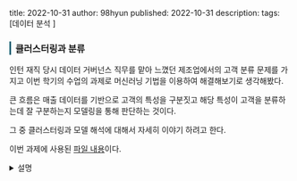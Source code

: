 title: 2022-10-31
author: 98hyun
published: 2022-10-31
description: 
tags: [데이터 분석 ]

<h3 style="border-left: solid 3px #0E6073;"><span style="background-color:#2e3f59"></span> &nbsp; 클러스터링과 분류 </h3>

인턴 재직 당시 데이터 거버넌스 직무를 맡아 느꼈던 제조업에서의 고객 분류 문제를 가지고 이번 학기의 수업의 과제로 머신러닝 기법을 이용하여 해결해보기로 생각해봤다. 

큰 흐름은 매출 데이터를 기반으로 고객의 특성을 구분짓고 해당 특성이 고객을 분류하는데 잘 구분하는지 모델링을 통해 판단하는 것이다. 

그 중 클러스터링과 모델 해석에 대해서 자세히 이야기 하려고 한다.

이번 과제에 사용된 <a href="https://drive.google.com/file/d/143jKOlExK41CvtHq2i0SAUjADHjl39Ni/view?usp=sharing">파일 내용</a>이다.

<details><summary>설명</summary><blockquote><pre><code>

1. 클러스터링

이번 과제는 캐글의 기업데이터를 사용하여 진행했다.  
https://www.kaggle.com/datasets/carrie1/ecommerce-data

데이터의 형태는 제품코드와 단위가격 및 고객에 대한 조그마한 정보가 끝이다.

이 데이터로 선택한 이유는 실제 인턴 시절 제조업 현장에서 느낀 데이터와 유사했기 때문이다. 

다만, 제품에 대해서 설명 외에 대분류 및 중분류가 되어있지 않은 것을 제외한 경우이다. 

그래서 대분류를 위해 제품에 대해서 클러스터링을 진행했다.

제품에 대해서 클러스터링 할 때 제품 설명 외에 다른 정보가 없었기 때문에 설명을 기준으로 텍스트 분석을 할 수 밖에 없었다. 

텍스트분석을 위해 임베딩에 대해서 알아보고 어간 추출 및 표제어 추출에 대해서도 알아봤다. 

그 후, tf-idf 방식을 사용하여 어느정도 클러스터링을 마무리 할 수 있었다. 

2. 분류 모델링

매출 시간을 기준으로 훈련데이터와 실험데이터를 나누고 4개의 모델에 대해서 진행했다. 

서포트벡터머신, 랜덤포레스트, 의사결정나무, 로지스틱회귀분석을 사용했는데 

로지스틱회귀분석의 결과가 가장 좋았다. 

해당 모델을 분석하는 과정을 설명하려고 한다. 

해당 모델은 일반적인 회귀와 다르게 log(y)=b0*x0+b1*x1+...+e 의 형식으로 진행된다. 

즉, 파라미터 b0의 의미는 자연상수 e의 b0승을 통해 오즈비로 해석할 수 있다. 

오즈비는 x의 단위가 1 상승할 때 변화의 정도로 기존 파라미터가 음수일 때는 감소확률로 양수일 때는 증가확률로 해석할 수 있다. 

다만, x가 0과 가까울 때 오즈비는 1에 가까워지므로 1에 가깝다는 것은 영향이 없다는 것을 의미한다. 

그렇게 해당 과제의 경우 제품군에 따라 특정 분류로 나눠지는 것을 보고 제품의 분류가 중요하다는 것을 알았다. 

로지스틱회귀분석의 경우는 오즈비를 통해 해석할 수 있고 랜덤포레스트나 의사결정나무의 경우는 트리 시각화를 통해 특정 변수의 어느 조건. 예를 들어, 범주형 변수의 값이 1일 때 분기하고 연속형 변수의 값이 95이상일 때 분기하는 등 조건을 통해 해석 할 수 있다. 

</code></pre></blockquote></details>
<br>